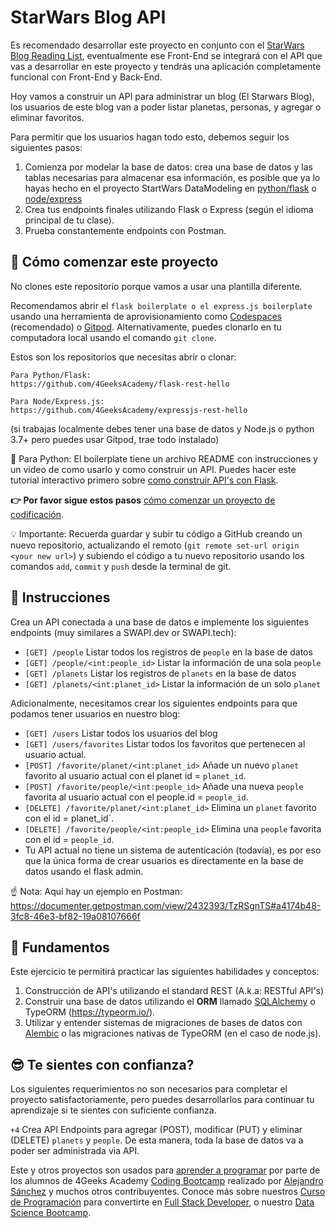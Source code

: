 <!--hide-->
# StarWars Blog API
<!--endhide--> 

Es recomendado desarrollar este proyecto en conjunto con el [StarWars Blog Reading List](https://github.com/breatheco-de/exercise-starwars-blog-reading-list), eventualmente ese Front-End se integrará con el API que vas a desarrollar en este proyecto y tendrás una aplicación completamente funcional con Front-End y Back-End.

Hoy vamos a construir un API para administrar un blog (El Starwars Blog), los usuarios de este blog van a poder listar planetas, personas, y agregar o eliminar favoritos.

Para permitir que los usuarios hagan todo esto, debemos seguir los siguientes pasos:

1. Comienza por modelar la base de datos: crea una base de datos y las tablas necesarias para almacenar esa información, es posible que ya lo hayas hecho en el proyecto StartWars DataModeling en [python/flask](https://github.com/breatheco-de/exercise-starwars-data-modeling) o [node/express](https://github.com/breatheco-de/starwars-data-model-typeorm-node)
2. Crea tus endpoints finales utilizando Flask o Express (según el idioma principal de tu clase).
3. Prueba constantemente endpoints con Postman.

## 🌱 Cómo comenzar este proyecto

No clones este repositorio porque vamos a usar una plantilla diferente.

Recomendamos abrir el `flask boilerplate o el express.js boilerplate` usando una herramienta de aprovisionamiento como [Codespaces](https://4geeks.com/es/lesson/tutorial-de-github-codespaces) (recomendado) o [Gitpod](https://4geeks.com/es/lesson/como-utilizar-gitpod). Alternativamente, puedes clonarlo en tu computadora local usando el comando `git clone`.

Estos son los repositorios que necesitas abrir o clonar:

```
Para Python/Flask:
https://github.com/4GeeksAcademy/flask-rest-hello

Para Node/Express.js:
https://github.com/4GeeksAcademy/expressjs-rest-hello
```

(si trabajas localmente debes tener una base de datos y Node.js o python 3.7+ pero puedes usar Gitpod, trae todo instalado)

🐍 Para Python: El boilerplate tiene un archivo README con instrucciones y un video de como usarlo y como construir un API. Puedes hacer este tutorial interactivo primero sobre [como construir API's con Flask](https://github.com/breatheco-de/python-flask-api-tutorial).

**👉 Por favor sigue estos pasos** [cómo comenzar un proyecto de codificación](https://4geeks.com/es/lesson/como-comenzar-un-proyecto-de-codificacion).

💡 Importante: Recuerda guardar y subir tu código a GitHub creando un nuevo repositorio, actualizando el remoto (`git remote set-url origin <your new url>`) y subiendo el código a tu nuevo repositorio usando los comandos `add`, `commit` y `push` desde la terminal de git.

## 📝 Instrucciones

Crea un API conectada a una base de datos e implemente los siguientes endpoints (muy similares a SWAPI.dev or SWAPI.tech):

- `[GET] /people` Listar todos los registros de `people` en la base de datos
- `[GET] /people/<int:people_id>` Listar la información de una sola `people`
- `[GET] /planets` Listar los registros de `planets` en la base de datos
- `[GET] /planets/<int:planet_id>` Listar la información de un solo `planet`

Adicionalmente, necesitamos crear los siguientes endpoints para que podamos tener usuarios en nuestro blog:

- `[GET] /users` Listar todos los usuarios del blog 
- `[GET] /users/favorites` Listar todos los favoritos que pertenecen al usuario actual.
- `[POST] /favorite/planet/<int:planet_id>` Añade un nuevo `planet` favorito al usuario actual con el planet id = `planet_id`.
- `[POST] /favorite/people/<int:people_id>` Añade una nueva `people` favorita al usuario actual con el people.id = `people_id`.
- `[DELETE] /favorite/planet/<int:planet_id>` Elimina un `planet` favorito con el id = planet_id`.
- `[DELETE] /favorite/people/<int:people_id>` Elimina una `people` favorita con el id = `people_id`.
- Tu API actual no tiene un sistema de autenticación (todavía), es por eso que la única forma de crear usuarios es directamente en la base de datos usando el flask admin.

☝️ Nota: Aquí hay un ejemplo en Postman: 
https://documenter.getpostman.com/view/2432393/TzRSgnTS#a4174b48-3fc8-46e3-bf82-19a08107666f

## 📖 Fundamentos

Este ejercicio te permitirá practicar las siguientes habilidades y conceptos:

1. Construcción de API's utilizando el standard REST (A.k.a: RESTful API's)
2. Construir una base de datos utilizando el **ORM** llamado [SQLAlchemy](https://www.sqlalchemy.org/) o TypeORM (https://typeorm.io/).
3. Utilizar y entender sistemas de migraciones de bases de datos con [Alembic](https://alembic.sqlalchemy.org/en/latest/) o las migraciones nativas de TypeORM (en el caso de node.js).

## 😎 Te sientes con confianza?

Los siguientes requerimientos no son necesarios para completar el proyecto satisfactoriamente, pero puedes desarrollarlos para continuar tu aprendizaje si te sientes con suficiente confianza.

`+4` Crea API Endpoints para agregar (POST), modificar (PUT) y eliminar (DELETE) `planets` y `people`. De esta manera, toda la base de datos va a poder ser administrada via API.

Este y otros proyectos son usados para [aprender a programar](https://4geeksacademy.com/es/aprender-a-programar/aprender-a-programar-desde-cero) por parte de los alumnos de 4Geeks Academy [Coding Bootcamp](https://4geeksacademy.com/us/coding-bootcamp) realizado por [Alejandro Sánchez](https://twitter.com/alesanchezr) y muchos otros contribuyentes. Conoce más sobre nuestros [Curso de Programación](https://4geeksacademy.com/es/curso-de-programacion-desde-cero?lang=es) para convertirte en [Full Stack Developer](https://4geeksacademy.com/es/coding-bootcamps/desarrollador-full-stack/?lang=es), o nuestro [Data Science Bootcamp](https://4geeksacademy.com/es/coding-bootcamps/curso-datascience-machine-learning).
